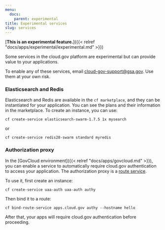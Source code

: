 ```yaml
---
menu:
  docs:
    parent: experimental
title: Experimental services
slug: services
---
```


[**This is an experimental feature.**]({{< relref "docs/apps/experimental/experimental.md" >}})

Some services in the cloud.gov platform are experimental but can provide value to your applications.

To enable any of these services, email cloud-gov-support@gsa.gov. Use them at your own risk.

### Elasticsearch and Redis

Elasticsearch and Redis are available in the `cf marketplace`, and they can be instantiated for your application. You can see the plans and their information in the marketplace. To create an instance, you can use:

`cf create-service elasticsearch-swarm-1.7.5 1x mysearch`

or

`cf create-service redis28-swarm standard myredis`


### Authorization proxy

In the [GovCloud environment]({{< relref "docs/apps/govcloud.md" >}}), you can enable a service to automatically require cloud.gov authentication to access your application. The authorization proxy is a [route service](https://docs.cloudfoundry.org/services/route-services.html).

To use it, first create an instance:

`cf create-service uaa-auth uaa-auth authy`

Then bind it to a route:

`cf bind-route-service apps.cloud.gov authy --hostname hello`

After that, your apps will require cloud.gov authentication before proceeding.

